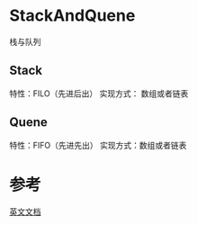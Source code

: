 # StackAndQuene
栈与队列

## Stack
特性：FILO（先进后出）
实现方式： 数组或者链表

## Quene
特性：FIFO（先进先出）
实现方式：数组或者链表

# 参考
[英文文档](https://d3c33hcgiwev3.cloudfront.net/_3293220668bef735d367a188452c32dc_13StacksAndQueues.pdf?Expires=1683417600&Signature=HdODID22tIFaZaEGmxAnePgbiHrpNR3twJw0d2m4NlyAWVWggymDKkM-Yfbnc8oa02BLuzdvb-XBUrpH-wrKsAlDUIGFp-6Oo7KusPx7FYemJutj5p2Ap-sEgMoaBi6m525crBZlJVPy7e2MjLZRz7uxDyAfIJpbLIlNdgAwyhQ_&Key-Pair-Id=APKAJLTNE6QMUY6HBC5A)